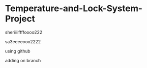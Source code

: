 # Temperature-and-Lock-System-Project


sheriiiiffffoooo222

sa3eeeeooo2222

using github

adding on branch